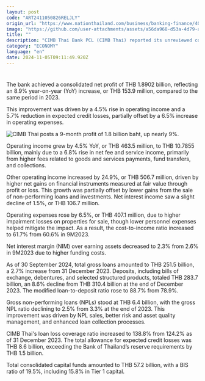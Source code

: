 ```yaml
---
layout: post
code: "ART2411050826RELJLY"
origin_url: "https://www.nationthailand.com/business/banking-finance/40042557"
image: "https://github.com/user-attachments/assets/a56da968-d53a-4d79-a08f-29f14ce37b1a"
title: ""
description: "CIMB Thai Bank PCL (CIMB Thai) reported its unreviewed consolidated financial results for the nine months ending 30 September 2024."
category: "ECONOMY"
language: "en"
date: 2024-11-05T09:11:49.920Z
---
```


# 









The bank achieved a consolidated net profit of THB 1.8902 billion, reflecting an 8.9% year-on-year (YoY) increase, or THB 153.9 million, compared to the same period in 2023.

This improvement was driven by a 4.5% rise in operating income and a 5.7% reduction in expected credit losses, partially offset by a 6.5% increase in operating expenses.

  ![CIMB Thai posts a 9-month profit of 1.8 billion baht, up nearly 9%.](https://github.com/user-attachments/assets/258c0ed8-ce53-4e67-92e6-33063dbdd088)

Operating income grew by 4.5% YoY, or THB 463.5 million, to THB 10.7855 billion, mainly due to a 6.8% rise in net fee and service income, primarily from higher fees related to goods and services payments, fund transfers, and collections.

Other operating income increased by 24.9%, or THB 506.7 million, driven by higher net gains on financial instruments measured at fair value through profit or loss. This growth was partially offset by lower gains from the sale of non-performing loans and investments. Net interest income saw a slight decline of 1.5%, or THB 106.7 million.

Operating expenses rose by 6.5%, or THB 407.1 million, due to higher impairment losses on properties for sale, though lower personnel expenses helped mitigate the impact. As a result, the cost-to-income ratio increased to 61.7% from 60.6% in 9M2023.

Net interest margin (NIM) over earning assets decreased to 2.3% from 2.6% in 9M2023 due to higher funding costs.

As of 30 September 2024, total gross loans amounted to THB 251.5 billion, a 2.7% increase from 31 December 2023. Deposits, including bills of exchange, debentures, and selected structured products, totaled THB 283.7 billion, an 8.6% decline from THB 310.4 billion at the end of December 2023. The modified loan-to-deposit ratio rose to 88.7% from 78.9%.

Gross non-performing loans (NPLs) stood at THB 6.4 billion, with the gross NPL ratio declining to 2.5% from 3.3% at the end of 2023. This improvement was driven by NPL sales, better risk and asset quality management, and enhanced loan collection processes.

CIMB Thai's loan loss coverage ratio increased to 138.8% from 124.2% as of 31 December 2023. The total allowance for expected credit losses was THB 8.6 billion, exceeding the Bank of Thailand’s reserve requirements by THB 1.5 billion.

Total consolidated capital funds amounted to THB 57.2 billion, with a BIS ratio of 19.5%, including 15.8% in Tier 1 capital.